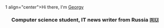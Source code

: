 1 align="center">Hi there, I'm <a href="https://daniilshat.ru/" target="_blank">Georgy</a> 
<h3 align="center">Computer science student, IT news writer from Russia 🇷🇺</h3>
